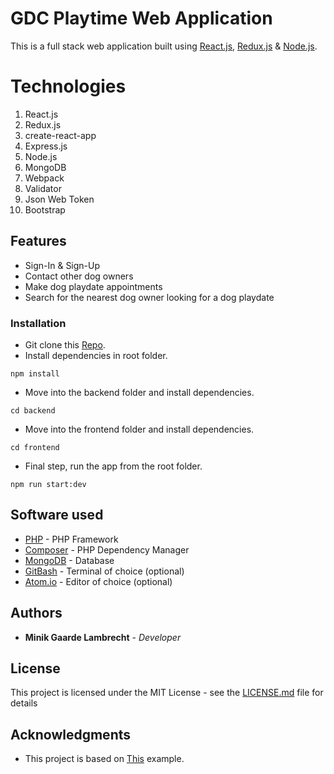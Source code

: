 # GDC Playtime Web Application

This is a full stack web application built using [React.js](https://reactjs.org/), [Redux.js](https://redux.js.org/) & [Node.js](https://nodejs.org/en/).

# Technologies

1. React.js
2. Redux.js
3. create-react-app
4. Express.js
5. Node.js
6. MongoDB
7. Webpack
8. Validator
9. Json Web Token
10. Bootstrap

## Features

* Sign-In & Sign-Up
* Contact other dog owners
* Make dog playdate appointments
* Search for the nearest dog owner looking for a dog playdate


### Installation

* Git clone this [Repo](https://github.com/MinikLambrecht/Gui-Project).
* Install dependencies in root folder.
```
npm install
```
* Move into the backend folder and install dependencies.
```
cd backend
```
* Move into the frontend folder and install dependencies.
```
cd frontend
```
* Final step, run the app from the root folder.
```
npm run start:dev
```

## Software used

* [PHP](http://php.net/downloads.php) - PHP Framework
* [Composer](https://getcomposer.org/download/) - PHP Dependency Manager
* [MongoDB](https://www.mongodb.com/download-center/community) - Database
* [GitBash](https://git-scm.com/downloads) - Terminal of choice (optional)
* [Atom.io](https://atom.io/) - Editor of choice (optional)

## Authors

* **Minik Gaarde Lambrecht** - *Developer*

## License

This project is licensed under the MIT License - see the [LICENSE.md](LICENSE.md) file for details

## Acknowledgments

* This project is based on [This](https://appdividend.com/2018/07/18/react-redux-node-mongodb-jwt-authentication/) example.
